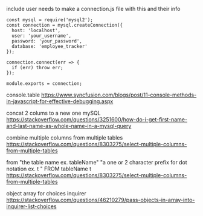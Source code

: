 
































include user needs to make a connection.js file with this and their info
```
const mysql = require('mysql2');
const connection = mysql.createConnection({
  host: 'localhost',
  user: 'your_username',
  password: 'your_password',
  database: 'employee_tracker'
});

connection.connect(err => {
  if (err) throw err;
});

module.exports = connection;
```

console.table
https://www.syncfusion.com/blogs/post/11-console-methods-in-javascript-for-effective-debugging.aspx

concat 2 colums to a new one mySQL
https://stackoverflow.com/questions/3251600/how-do-i-get-first-name-and-last-name-as-whole-name-in-a-mysql-query

combine multiple columns from multiple tables
https://stackoverflow.com/questions/8303275/select-multiple-columns-from-multiple-tables

from "the table name ex. tableName" "a one or 2 character prefix for dot notation ex. t "
    FROM tableName t
https://stackoverflow.com/questions/8303275/select-multiple-columns-from-multiple-tables

object array for choices inquirer
https://stackoverflow.com/questions/46210279/pass-objects-in-array-into-inquirer-list-choices